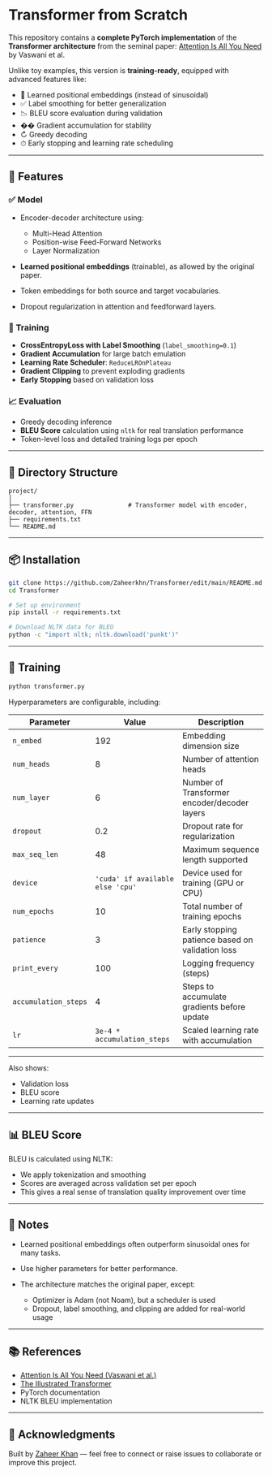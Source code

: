 # Transformer from Scratch 

This repository contains a **complete PyTorch implementation** of the **Transformer architecture** from the seminal paper:
[Attention Is All You Need](https://arxiv.org/abs/1706.03762) by Vaswani et al.

Unlike toy examples, this version is **training-ready**, equipped with advanced features like:

* 🧠 Learned positional embeddings (instead of sinusoidal)
* ✅ Label smoothing for better generalization
* 📉 BLEU score evaluation during validation
* �� Gradient accumulation for stability
* ↻ Greedy decoding
* ⏱ Early stopping and learning rate scheduling

---

## 🚀 Features

### ✅ Model

* Encoder-decoder architecture using:

  * Multi-Head Attention
  * Position-wise Feed-Forward Networks
  * Layer Normalization
* **Learned positional embeddings** (trainable), as allowed by the original paper.
* Token embeddings for both source and target vocabularies.
* Dropout regularization in attention and feedforward layers.

### 💠 Training

* **CrossEntropyLoss with Label Smoothing** (`label_smoothing=0.1`)
* **Gradient Accumulation** for large batch emulation
* **Learning Rate Scheduler**: `ReduceLROnPlateau`
* **Gradient Clipping** to prevent exploding gradients
* **Early Stopping** based on validation loss

### 📈 Evaluation

* Greedy decoding inference
* **BLEU Score** calculation using `nltk` for real translation performance
* Token-level loss and detailed training logs per epoch

---

## 🧩 Directory Structure

```
project/
│
├── transformer.py               # Transformer model with encoder, decoder, attention, FFN        
├── requirements.txt
└── README.md
```

---

## 📦 Installation

```bash
git clone https://github.com/Zaheerkhn/Transformer/edit/main/README.md
cd Transformer

# Set up environment
pip install -r requirements.txt

# Download NLTK data for BLEU
python -c "import nltk; nltk.download('punkt')"
```

---

## 🧪 Training

```bash
python transformer.py
```

Hyperparameters are configurable, including:

| Parameter           | Value                            | Description                                         |
| ------------------- | -------------------------------- | --------------------------------------------------- |
| `n_embed`           | 192                              | Embedding dimension size                           |
| `num_heads`         | 8                                | Number of attention heads                          |
| `num_layer`         | 6                                | Number of Transformer encoder/decoder layers       |
| `dropout`           | 0.2                              | Dropout rate for regularization                    |
| `max_seq_len`       | 48                               | Maximum sequence length supported                  |
| `device`            | `'cuda' if available else 'cpu'` | Device used for training (GPU or CPU)              |
| `num_epochs`        | 10                               | Total number of training epochs                    |
| `patience`          | 3                                | Early stopping patience based on validation loss   |
| `print_every`       | 100                              | Logging frequency (steps)                          |
| `accumulation_steps`| 4                                | Steps to accumulate gradients before update        |
| `lr`                | `3e-4 * accumulation_steps`       | Scaled learning rate with accumulation             |


---

Also shows:

* Validation loss
* BLEU score
* Learning rate updates

---

## 📊 BLEU Score

BLEU is calculated using NLTK:

* We apply tokenization and smoothing
* Scores are averaged across validation set per epoch
* This gives a real sense of translation quality improvement over time

---

## 🧠 Notes

* Learned positional embeddings often outperform sinusoidal ones for many tasks.
* Use higher parameters for better performance.
* The architecture matches the original paper, except:

  * Optimizer is Adam (not Noam), but a scheduler is used
  * Dropout, label smoothing, and clipping are added for real-world usage

---

## 📚 References

* [Attention Is All You Need (Vaswani et al.)](https://arxiv.org/abs/1706.03762)
* [The Illustrated Transformer](https://jalammar.github.io/illustrated-transformer/)
* PyTorch documentation
* NLTK BLEU implementation


---

## 🙌 Acknowledgments

Built by [Zaheer Khan](https://github.com/Zaheerkhn) — feel free to connect or raise issues to collaborate or improve this project.
